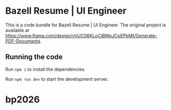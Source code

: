 
  # Bazell Resume | UI Engineer

  This is a code bundle for Bazell Resume | UI Engineer. The original project is available at https://www.figma.com/design/yhUC06KLoCjBMpJCpEPbMt/Generate-PDF-Documents.

  ## Running the code

  Run `npm i` to install the dependencies.

  Run `npm run dev` to start the development server.
  # bp2026